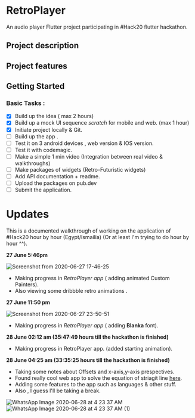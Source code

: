 # RetroPlayer

An audio player Flutter project participating in #Hack20 flutter hackathon.

## Project description 
## Project features 

## Getting Started

### Basic Tasks : 
- [x] Build up the idea ( max 2 hours) 
- [x] Build up a mock UI sequence *scratch* for mobile and web. (max 1 hour) 
- [x] Initiate project locally & Git.
- [ ] Build up the app .
- [ ] Test it on 3 android devices , web version & IOS version. 
- [ ] Test it with codemagic.
- [ ] Make a simple 1 min video (Integration between real video & walkthroughs) 
- [ ] Make packages of widgets (Retro-Futuristic widgets)
- [ ] Add API documentation + readme.
- [ ] Upload the packages on pub.dev
- [ ] Submit the application.

# Updates 

This is a documented walkthrough of working on the application of #Hack20 hour by hour (Egypt/Ismailia) (Or at least I'm trying to do hour by hour ^^).

**27 June 5:46pm** 

![Screenshot from 2020-06-27 17-46-25](https://user-images.githubusercontent.com/50237142/85934609-5d444c00-b8e5-11ea-8fc4-842695f8721d.png)
- Making progress in *RetroPlayer app* ( adding animated Custom Painters).
- Also viewing some dribbble retro animations .

**27 June 11:50 pm**

![Screenshot from 2020-06-27 23-50-51](https://user-images.githubusercontent.com/50237142/85934592-08083a80-b8e5-11ea-940a-172c00ecae99.png)

- Making progress in *RetroPlayer app* ( adding **Blanka** font).

**28 June 02:12 am (35:47:49 hours till the hackathon is finished)** 

- Making progress in RetroPlayer app. (added starting animation).

**28 June 04:25 am (33:35:25 hours till the hackathon is finished)** 

- Taking some notes about Offsets and x-axis,y-axis prespectives.
- Found really cool web app to solve the equation of striagit line [here](http://www.webmath.com/equline1.html).
- Adding some features to the app such as languages & other stuff. 
- Also , I guess I'll be taking a break.

![WhatsApp Image 2020-06-28 at 4 23 37 AM](https://user-images.githubusercontent.com/50237142/85936088-75bd6200-b8f7-11ea-9ac8-dc7aeb032e81.jpeg)
![WhatsApp Image 2020-06-28 at 4 23 37 AM (1)](https://user-images.githubusercontent.com/50237142/85936089-7655f880-b8f7-11ea-83ca-6da94d1938c6.jpeg)

